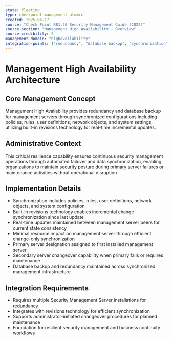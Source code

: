 ```yaml
---
state: fleeting
type: checkpoint-management-atomic
created: 2025-06-17
source: "Check Point R81.20 Security Management Guide (2022)"
source-section: "Management High Availability - Overview"
source-credibility: 9
management-domain: "highavailability"
integration-points: ["redundancy", "database-backup", "synchronization", "revisions-technology"]
---
```


# Management High Availability Architecture

## Core Management Concept
Management High Availability provides redundancy and database backup for management servers through synchronized configurations including policies, rules, user definitions, network objects, and system settings, utilizing built-in revisions technology for real-time incremental updates.

## Administrative Context
This critical resilience capability ensures continuous security management operations through automated failover and data synchronization, enabling organizations to maintain security posture during primary server failures or maintenance activities without operational disruption.

## Implementation Details
- Synchronization includes policies, rules, user definitions, network objects, and system configuration
- Built-in revisions technology enables incremental change synchronization since last update
- Real-time updates maintained between management server peers for current state consistency
- Minimal resource impact on management server through efficient change-only synchronization
- Primary server designation assigned to first installed management server
- Secondary server changeover capability when primary fails or requires maintenance
- Database backup and redundancy maintained across synchronized management infrastructure

## Integration Requirements
- Requires multiple Security Management Server installations for redundancy
- Integrates with revisions technology for efficient synchronization
- Supports administrator-initiated changeover procedures for planned maintenance
- Foundation for resilient security management and business continuity workflows